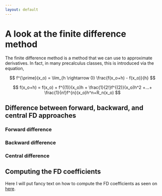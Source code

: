 ```yaml
---
layout: default
---
```


# A look at the finite difference method

The finite difference method is a method that we can use to approximate derivatives. In fact, in many precalculus classes, this is introduced via the equation,

$$
f^{\prime}(x_o) = \lim_{h \rightarrow 0} \frac{f(x_o+h) - f(x_o)}{h}
$$

$$
f(x_o+h) = f(x_o) + f^{(1)}(x_o)h + \frac{1}{2!}f^{(2)}(x_o)h^2
               +...+ \frac{1}{n!}f^{n}(x_o)h^n+R_n(x_o)
$$

## Difference between forward, backward, and central FD approaches

### Forward difference

### Backward difference

### Central difference

## Computing the FD coefficients

Here I will put fancy text on how to compute the FD coefficients as seen on [here](https://en.wikipedia.org/wiki/Finite_difference_coefficient).
